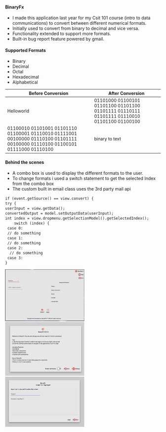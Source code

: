 #### BinaryFx
* I made this application last year for my Csit 101 course (intro to data communications) to convert between different numerical formats.
* Initially used to convert from binary to decimal and vice versa.
* Functionality extended to support more formats.
* Built-in bug report feature powered by gmail.


#### Supported Formats 
* Binary
* Decimal
* Octal
* Hexadecimal 
* Alphabetical 



Before Conversion | After Conversion
----|-------
Helloworld|01101000 01100101 01101100 01101100 01101111 01110111 01101111 01110010 01101100 01100100 
01100010 01101001 01101110 01100001 01110010 01111001 00100000 01110100 01101111 00100000 01110100 01100101 01111000 01110100|binary to text

#### Behind the scenes
* A combo box is used to display the different formats to the user.
* To change formats i used a switch statement to get the selected Index from the combo box 
* The custom built in email class uses the 3rd party mail api



```
if (event.getSource() == view.convert) {
try {
userInput = view.getData();
convertedOutput = model.setOutputData(userInput);
int index = view.dropmenu.getSelectionModel().getSelectedIndex();
	switch (index) {
 case 0:
 // do something
 case 1:
 // do something
 case 2:
  // do something
 case 3:
}
```
<p float="centered">
  <img src="https://github.com/shavar67/FormatConversion/blob/master/mainview.jpg" width="256" />
  <img src="https://github.com/shavar67/FormatConversion/blob/master/splashscreen.jpg" width="256" /> 
  <img src="https://github.com/shavar67/FormatConversion/blob/master/email.jpg" width="256" />
</p>
